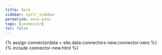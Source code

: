 ```yaml
---
title: Xero
sidebar: cyclr_sidebar
permalink: xero-auto
tags: [connector]
toc: false
---
```

{% assign connectordata = site.data.connectors-new.connector-xero %}
{% include connector-new.html %}	